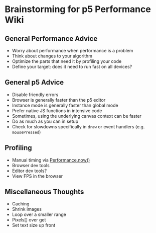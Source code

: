 Brainstorming for p5 Performance Wiki
=====================================

General Performance Advice
--------------------------

-	Worry about performance when performance is a problem
-	Think about changes to your algorithm
-	Optimize the parts that need it by profiling your code
-	Define your target: does it need to run fast on all devices?

General p5 Advice
-----------------

-	Disable friendly errors
-	Browser is generally faster than the p5 editor
-	Instance mode is generally faster than global mode
-	Prefer native JS functions in intensive code
-	Sometimes, using the underlying canvas context can be faster
-	Do as much as you can in setup
-	Check for slowdowns specifically in `draw` or event handlers (e.g. `mousePressed`\)

Profiling
---------

-	Manual timing via [Performance.now()](https://developer.mozilla.org/en-US/docs/Web/API/Performance/now)
-	Browser dev tools
-	Editor dev tools?
-	View FPS in the browser

Miscellaneous Thoughts
----------------------

-	Caching
-	Shrink images
-	Loop over a smaller range
-	Pixels[] over get
-	Set text size up front
